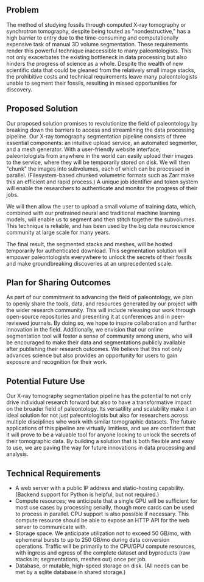 ## Problem

The method of studying fossils through computed X-ray tomography or synchrotron tomography, despite being touted as "nondestructive," has a high barrier to entry due to the time-consuming and computationally expensive task of manual 3D volume segmentation. These requirements render this powerful technique inaccessible to many paleontologists. This not only exacerbates the existing bottleneck in data processing but also hinders the progress of science as a whole. Despite the wealth of new scientific data that could be gleaned from the relatively small image stacks, the prohibitive costs and technical requirements leave many paleontologists unable to segment their fossils, resulting in missed opportunities for discovery.

## Proposed Solution

Our proposed solution promises to revolutionize the field of paleontology by breaking down the barriers to access and streamlining the data processing pipeline. Our X-ray tomography segmentation pipeline consists of three essential components: an intuitive upload service, an automated segmenter, and a mesh generator. With a user-friendly website interface, paleontologists from anywhere in the world can easily upload their images to the service, where they will be temporarily stored on disk. We will then "chunk" the images into subvolumes, each of which can be processed in parallel. (Filesystem-based chunked volumetric formats such as Zarr make this an efficient and rapid process.) A unique job identifier and token system will enable the researchers to authenticate and monitor the progress of their jobs.

We will then allow the user to upload a small volume of training data, which, combined with our pretrained neural and traditional machine learning models, will enable us to segment and then stitch together the subvolumes. This technique is reliable, and has been used by the big data neuroscience community at large scale for many years.

The final result, the segmented stacks and meshes, will be hosted temporarily for authenticated download. This segmentation solution will empower paleontologists everywhere to unlock the secrets of their fossils and make groundbreaking discoveries at an unprecedented scale.

## Plan for Sharing Outcomes

As part of our commitment to advancing the field of paleontology, we plan to openly share the tools, data, and resources generated by our project with the wider research community. This will include releasing our work through open-source repositories and presenting it at conferences and in peer-reviewed journals. By doing so, we hope to inspire collaboration and further innovation in the field. Additionally, we envision that our online segmentation tool will foster a sense of community among users, who will be encouraged to make their data and segmentations publicly available after publishing their research outcomes. We believe that this not only advances science but also provides an opportunity for users to gain exposure and recognition for their work.

## Potential Future Use

Our X-ray tomography segmentation pipeline has the potential to not only drive individual research forward but also to have a transformative impact on the broader field of paleontology. Its versatility and scalability make it an ideal solution for not just paleontologists but also for researchers across multiple disciplines who work with similar tomographic datasets. The future applications of this pipeline are virtually limitless, and we are confident that it will prove to be a valuable tool for anyone looking to unlock the secrets of their tomographic data. By building a solution that is both flexible and easy to use, we are paving the way for future innovations in data processing and analysis.

## Technical Requirements

-   A web server with a public IP address and static-hosting capability. (Backend support for Python is helpful, but not required.)
-   Compute resources; we anticipate that a single GPU will be sufficient for most use cases by processing serially, though more cards can be used to process in parallel. CPU support is also possible if necessary. This compute resource should be able to expose an HTTP API for the web server to communicate with.
-   Storage space. We anticipate utilization not to exceed 50 GB/mo, with ephemeral bursts to up to 250 GB/mo during data conversion operations. Traffic will be primarily to the CPU/GPU compute resources, with ingress and egress of the complete dataset and byproducts (raw stacks in; segmentations, meshes out) once per job.
-   Database, or mutable, high-speed storage on disk. (All needs can be met by a sqlite database in shared storage.)
